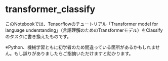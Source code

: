 # transformer_classify
このNotebookでは、Tensorflowのチュートリアル「Transformer model for language understanding」（言語理解のためのTransformerモデル）をClassifyのタスクに書き換えたものです。  

※Python、機械学習ともに初学者のため間違っている箇所があるかもしれません。もし誤りがありましたらご指摘いただけますと助かります。
